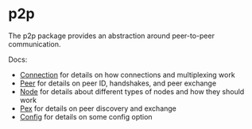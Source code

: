 # p2p

The p2p package provides an abstraction around peer-to-peer communication.

Docs:

- [Connection](https://github.com/DeAI-Artist/Linkis/blob/v0.34.x/spec/p2p/connection.md) for details on how connections and multiplexing work
- [Peer](https://github.com/DeAI-Artist/Linkis/blob/v0.34.x/spec/p2p/node.md) for details on peer ID, handshakes, and peer exchange
- [Node](https://github.com/DeAI-Artist/Linkis/blob/v0.34.x/spec/p2p/node.md) for details about different types of nodes and how they should work
- [Pex](https://github.com/DeAI-Artist/Linkis/blob/v0.34.x/spec/reactors/pex/pex.md) for details on peer discovery and exchange
- [Config](https://github.com/DeAI-Artist/Linkis/blob/v0.34.x/spec/p2p/config.md) for details on some config option
